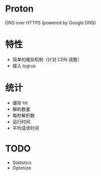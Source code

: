# Proton

DNS over HTTPS (powered by Google DNS)


# 特性

* 简单的缓存机制（针对 CDN 调整）
* 接入 logrus

# 统计

* 缓存 hit
* 解析数量
* 每秒解析数
* 运行时间
* 平均请求时间

# TODO

* Statistics
* Optimize
